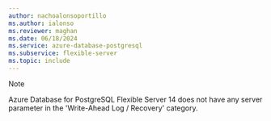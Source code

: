 ```yaml
---
author: nachoalonsoportillo
ms.author: ialonso
ms.reviewer: maghan
ms.date: 06/18/2024
ms.service: azure-database-postgresql
ms.subservice: flexible-server
ms.topic: include
---
```

> [!NOTE]
> Azure Database for PostgreSQL Flexible Server 14 does not have any server parameter in the 'Write-Ahead Log / Recovery' category.
